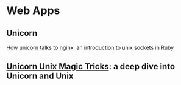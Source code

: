 # Web Apps
## Unicorn
[How unicorn talks to nginx](http://blog.honeybadger.io/how-unicorn-talks-to-nginx-an-introduction-to-unix-sockets-in-ruby/): an introduction to unix sockets in Ruby
## [Unicorn Unix Magic Tricks](https://www.youtube.com/watch?v=DGhlQomeqKc): a deep dive into Unicorn and Unix
